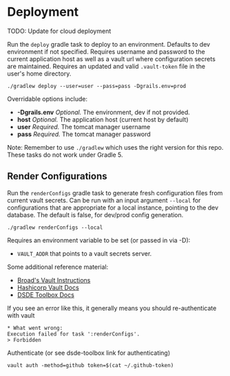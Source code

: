 # Deployment

TODO: Update for cloud deployment

Run the `deploy` gradle task to deploy to an environment. Defaults to dev environment
if not specified. Requires username and password to the current application host
as well as a vault url where configuration secrets are maintained. Requires an updated and
valid `.vault-token` file in the user's home directory.

```
./gradlew deploy --user=user --pass=pass -Dgrails.env=prod
```

Overridable options include:
* **-Dgrails.env**  *Optional.* The environment, dev if not provided.
* **host**          *Optional.* The application host (current host by default)
* **user**          *Required.* The tomcat manager username
* **pass**          *Required.* The tomcat manager password

Note: Remember to use `./gradlew` which uses the right version for this repo. These tasks do not 
work under Gradle 5. 

## Render Configurations

Run the `renderConfigs` gradle task to generate fresh configuration files from 
current vault secrets. Can be run with an input argument `--local` for
configurations that are appropriate for a local instance, pointing to the dev 
database. The default is false, for dev/prod config generation.

```
./gradlew renderConfigs --local
```

Requires an environment variable to be set (or passed in via -D): 
* `VAULT_ADDR` that points to a vault secrets server.

Some additional reference material: 
* [Broad's Vault Instructions](https://broadinstitute.atlassian.net/wiki/spaces/DO/pages/113874856/Vault)
* [Hashicorp Vault Docs](https://www.vaultproject.io/docs/commands/login.html)
* [DSDE Toolbox Docs](https://hub.docker.com/r/broadinstitute/dsde-toolbox/)

If you see an error like this, it generally means you should re-authenticate with vault
```
* What went wrong:
Execution failed for task ':renderConfigs'.
> Forbidden
```
Authenticate (or see dsde-toolbox link for authenticating)
```
vault auth -method=github token=$(cat ~/.github-token)
```
